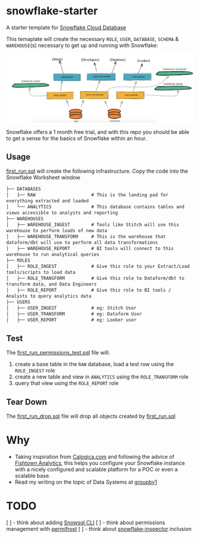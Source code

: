# snowflake-starter
A starter template for [Snowflake Cloud Database](www.snowflake.com)

This temaplate will create the necessary `ROLE`, `USER`, `DATABASE`, `SCHEMA` & `WAREHOUSE`(s) necessary to get up and running with Snowflake:

![snowflake.png](/snowflake.png)

Snowflake offers a 1 month free trial, and with this repo you should be able to get a sense for the basics of Snowflake within an hour.

## Usage

[first_run.sql](/first_run.sql) will create the following infrastructure. Copy the code into the Snowflake Worksheet window 

```
├── DATABASES
│   ├── RAW                     # This is the landing pad for everything extracted and loaded
│   └── ANALYTICS               # This database contains tables and views accessible to analysts and reporting
├── WAREHOUSES
│   ├── WAREHOUSE_INGEST        # Tools like Stitch will use this warehouse to perform loads of new data
│   ├── WAREHOUSE_TRANSFORM     # This is the warehouse that dataform/dbt will use to perform all data transformations
│   ├── WAREHOUSE_REPORT        # BI tools will connect to this warehouse to run analytical queries
├── ROLES
│   ├── ROLE_INGEST             # Give this role to your Extract/Load tools/scripts to load data
│   ├── ROLE_TRANSFORM          # Give this role to Dataform/dbt to transform data, and Data Engineers
│   ├── ROLE_REPORT             # Give this role to BI tools / Analysts to query analytics data
├── USERS
│   ├── USER_INGEST             # eg: Stitch User
│   ├── USER_TRANSFORM          # eg: Dataform User
│   ├── USER_REPORT             # eg: Looker user

```



## Test

The [first_run_permissions_test.sql](/first_run_permissions_test.sql) file will:
1. create a base table in the `RAW` database, load a test row using the `ROLE_INGEST` role
1. create a new table and view in `ANALYTICS` using the `ROLE_TRANSFORM` role
1. query that view using the `ROLE_REPORT` role

## Tear Down

The [first_run_drop.sql](/first_run_drop.sql) file will drop all objects created by [first_run.sql](/first_run.sql) 


# Why

* Taking inspiration from [Calogica.com](https://Calogica.com) and following the advice of [Fishtown Analytics](https://blog.fishtownanalytics.com/how-we-configure-snowflake-fc13f1eb36c4), this helps you configure your Snowflake instance with a nicely configured and scalable platform for a POC or even a scalable base.
* Read my writing on the topic of Data Systems at [groupby1](groupby1.substack.com/)


# TODO
[ ] - think about adding [Snowsql CLI](https://docs.snowflake.com/en/user-guide/snowsql-install-config.html)
[ ] - think about permissions management with [permifrost](https://gitlab.com/gitlab-data/permifrost)
[ ] - think about [snowflake-inspector](http://snowflakeinspector.hashmapinc.com/) inclusion
